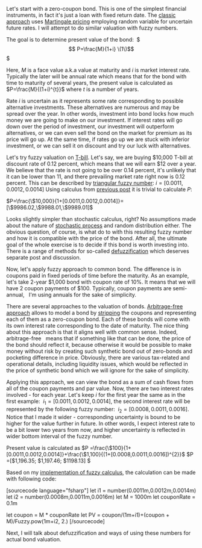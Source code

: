 Let's start with a zero-coupon bond. This is one of the simplest financial instruments, 
in fact it's just a loan with fixed return date. 
The [classic approach](http://en.wikipedia.org/wiki/Bond_valuation#Stochastic_calculus_approach) 
uses [Martingale pricing](http://en.wikipedia.org/wiki/Martingale_pricing) employing 
random variable for uncertain future rates. I will attempt to do similar valuation with fuzzy numbers.

The goal is to determine present value of the bond: 
$$$ P=\frac{M}{1+i} \(1\)$$$

Here, $M$ is a face value a.k.a value at maturity and $i$ is market interest rate. 
Typically the later will be annual rate which means that for the bond with time to
maturity of several years, the present value is calculated as $P=\frac{M}{(1+i)^{t}}$ 
where $t$ is a number of years.

Rate $i$ is uncertain as it represents some rate corresponding to possible alternative 
investments. These alternatives are numerous and may be spread over the year. In other 
words, investment into bond locks how much money we are going to make on our investment. 
If interest rates will go down over the period of investment, our investment will outperform 
alternatives, or we can even sell the bond on the market for premium as its price will
go up. At the same time, if rates go up we are stuck with inferior investment, or we can 
sell it on discount and try our luck with alternatives.

Let's try fuzzy valuation on [T-bill](http://en.wikipedia.org/wiki/United_States_Treasury_security#Treasury_bill). 
Let's say, we are buying $10,000 T-bill at discount rate of 0.12 percent, which means that 
we will earn $12 over a year. We believe that the rate is not going to be over 0.14 percent, 
it's unlikely that it can be lower than 11, and there prevailing market rate right now is 0.12 percent. 
This can be described by [triangular fuzzy number][fuzzy.fs]: 
$i=[0.0011,0.0012,0.0014]$ Using calculus from [previous post][fuzzy.fs] it is trivial to calculate $P$: 

$P=\frac{\$10,000}{1+[0.0011,0.0012,0.0014]}=[\$9986.02,\$9988.01,\$9989.01]$

Looks slightly simpler than stochastic calculus, right? No assumptions made about the nature of 
[stochastic process](http://en.wikipedia.org/wiki/Short_rate_model) and random distribution either. 
The obvious question, of course, is what do to with this resulting fuzzy number and how it is compatible 
with the price of the bond. After all, the ultimate goal of the whole exercise is to decide if this bond
is worth investing into. There is a range of methods for so-called 
[defuzzification](http://en.wikipedia.org/wiki/Defuzzification) which deserves separate post and discussion.

Now, let's apply fuzzy approach to common bond. The difference is in coupons paid in fixed periods 
of time before the maturity. As an example, let's take 2-year $1,000 bond with coupon rate of 10%. 
It means that we will have 2 coupon payments of $100. Typically, coupon payments are semi-annual,  
I'm using annuals for the sake of simplicity.

There are several approaches to the valuation of bonds. [Arbitrage-free approach][arbitrageFreePricing] 
allows to model a bond by [stripping] the coupons and representing each of them as a zero-coupon bond. 
Each of these bonds will come with its own interest rate corresponding to the date of maturity. 
The nice thing about this approach is that it aligns well with common sense. Indeed, arbitrage-free  
means that if something like that can be done, the price of the bond should reflect it, because 
otherwise it would be possible to make money without risk by creating such synthetic bond out of 
zero-bonds and pocketing difference in price. Obviously, there are various tax-related and operational 
details, including liquidity issues, which would be reflected in the price of synthetic bond which we 
will ignore for the sake of simplicity.

Applying this approach, we can view the bond as a sum of cash flows from all of the coupon payments and 
par value. Now, there are two interest rates involved - for each year. Let's keep $i$ for the first year 
the same as in the first example:  $i_{1}=[0.0011,0.0012,0.0014]$, the second interest rate 
will be represented by the following fuzzy number:  $i_{2}=[0.0008,0.0011,0.0016]$. Notice that I made 
it wider - corresponding uncertainty is bound to be higher for the value further in future. In other 
words, I expect interest rate to be a bit lower two years from now, and higher uncertainty is 
reflected in wider bottom interval of the fuzzy number.

Present value is calculated as
$P =\frac{\$100}{1+[0.0011,0.0012,0.0014]}+\frac{\$1,100}{(1+[0.0008,0.0011,0.0016])^{2}}$
$P =[\$1,196.35; \$1,197.46; \$1198.13] $

Based on my [implementation of fuzzy calculus][fuzzy.fs], the calculation can be made with following code:

[sourcecode language="fsharp"]
let i1 = number(0.0011m,0.0012m,0.0014m)
let i2 = number(0.0008m,0.0011m,0.0016m)
let M = 1000m
let couponRate = 0.1m

let coupon = M * couponRate
let PV = coupon/(1m+i1)+(coupon + M)/Fuzzy.pow(1m+i2, 2.)
[/sourcecode]

Next, I will talk about defuzzification and ways of using these numbers for actual bond valuation.

[prevPost]: http://fuzzyfsharp.wordpress.com/2013/11/07/fuzzy-set-theory-basics/
[fuzzy.fs]: https://github.com/dsevastianov/FSharp.Fuzzy/blob/master/src/FSharp.Fuzzy/Fuzzy.fs
[arbitrageFreePricing]:http://en.wikipedia.org/wiki/Bond_valuation#Arbitrage-free_pricing_approach
[stripping]:http://en.wikipedia.org/wiki/Zero-coupon_bond#Strip_bonds